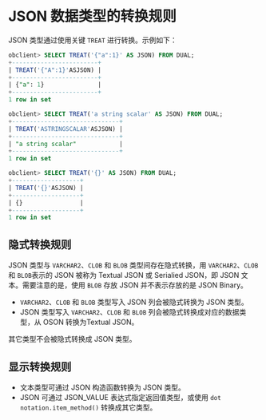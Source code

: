# JSON 数据类型的转换规则

JSON 类型通过使用关键 `TREAT` 进行转换。示例如下：

```sql
obclient> SELECT TREAT('{"a":1}' AS JSON) FROM DUAL;
+------------------------+
| TREAT('{"A":1}'ASJSON) |
+------------------------+
| {"a": 1}               |
+------------------------+
1 row in set 

obclient> SELECT TREAT('a string scalar' AS JSON) FROM DUAL;
+------------------------------+
| TREAT('ASTRINGSCALAR'ASJSON) |
+------------------------------+
| "a string scalar"            |
+------------------------------+
1 row in set 

obclient> SELECT TREAT('{}' AS JSON) FROM DUAL;
+-------------------+
| TREAT('{}'ASJSON) |
+-------------------+
| {}                |
+-------------------+
1 row in set 
```

## 隐式转换规则

JSON 类型与 `VARCHAR2`、`CLOB` 和 `BLOB` 类型间存在隐式转换，用 `VARCHAR2`、`CLOB` 和 `BLOB`表示的 JSON 被称为 Textual JSON 或 Serialied JSON，即 JSON 文本。需要注意的是，使用 `BLOB` 存放 JSON 并不表示存放的是 JSON Binary。

- `VARCHAR2`、`CLOB` 和 `BLOB` 类型写入 JSON 列会被隐式转换为 JSON 类型。
- JSON 类型写入 `VARCHAR2`、`CLOB` 和 `BLOB` 列会被隐式转换成对应的数据类型，从 OSON 转换为Textual JSON。

其它类型不会被隐式转换成 JSON 类型。

## 显示转换规则

- 文本类型可通过 JSON 构造函数转换为 JSON 类型。
- JSON 可通过 JSON_VALUE 表达式指定返回值类型，或使用 `dot notation.item_method()` 转换成其它类型。
